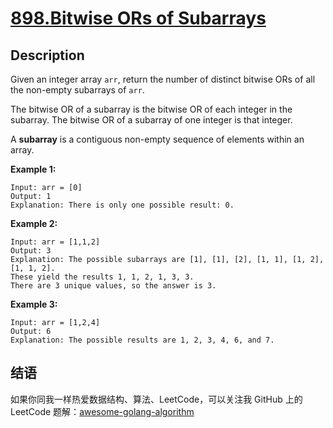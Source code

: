 # [898.Bitwise ORs of Subarrays][title]

## Description
Given an integer array `arr`, return the number of distinct bitwise ORs of all the non-empty subarrays of `arr`.

The bitwise OR of a subarray is the bitwise OR of each integer in the subarray. The bitwise OR of a subarray of one integer is that integer.

A **subarray** is a contiguous non-empty sequence of elements within an array.

**Example 1:**

```
Input: arr = [0]
Output: 1
Explanation: There is only one possible result: 0.
```

**Example 2:**

```
Input: arr = [1,1,2]
Output: 3
Explanation: The possible subarrays are [1], [1], [2], [1, 1], [1, 2], [1, 1, 2].
These yield the results 1, 1, 2, 1, 3, 3.
There are 3 unique values, so the answer is 3.
```

**Example 3:**

```
Input: arr = [1,2,4]
Output: 6
Explanation: The possible results are 1, 2, 3, 4, 6, and 7.
```

## 结语

如果你同我一样热爱数据结构、算法、LeetCode，可以关注我 GitHub 上的 LeetCode 题解：[awesome-golang-algorithm][me]

[title]: https://leetcode.com/problems/bitwise-ors-of-subarrays/
[me]: https://github.com/kylesliu/awesome-golang-algorithm
